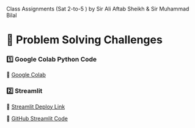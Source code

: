 Class Assignments (Sat 2-to-5 ) by Sir Ali Aftab Sheikh & Sir Muhammad Bilal

# 🎯 Problem Solving Challenges

### 1️⃣ Google Colab Python Code

📌 [Google Colab](https://colab.research.google.com/drive/1fM_KIdx2yi3KtU077oPHubyenbo87h3P?usp=sharing)

### 2️⃣ Streamlit

📌 [Streamlit Deploy Link](https://problem-solving-challenges.streamlit.app/?embed_options=dark_theme)

📌 [GitHub Streamlit Code](https://github.com/Zubair72AR/python-projects/tree/main/Python_Sat_2_to_5/class_04_problem_solving_challenges)
